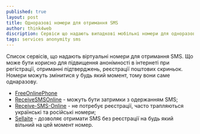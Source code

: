 ```yaml
---
published: true
layout: post
title: Одноразові номери для отримання SMS
author: think4web
discription: Сервіси що надають випадкові мобільні номери для одноразового отримання SMS.
tags: services anonymity sms
---
```


Список сервісів, що надають віртуальні номери для отримання SMS. Що може бути корисно для підвищення анонімності в інтернеті при регістрації, отриманні підтверджень, реєстрації поштових скриньок. Номери можуть змінитися у будь який момент, тому вони саме однаразову.

- [FreeOnlinePhone](https://www.freeonlinephone.org/)
- [ReceiveSMSOnline](https://www.receivesms.org/) - можуть бути затримки з одержанням SMS;
- [Receive-SMS-Online](https://receive-sms-online.info/) - не потребує реєстрації, часто трапляються українські та російські номери;
- [Sellaite](https://sms.sellaite.com/) - дозволяє отримати SMS без реєстрації на будь який вільний на цей момент номер.
